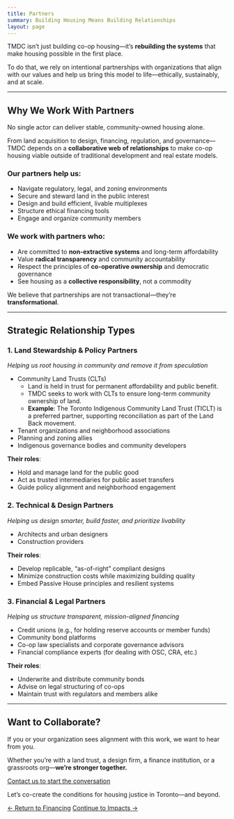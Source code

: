```yaml
---
title: Partners
summary: Building Housing Means Building Relationships
layout: page
---
```


TMDC isn’t just building co-op housing—it’s **rebuilding the systems** that make housing possible in the first place.

To do that, we rely on intentional partnerships with organizations that align with our values and help us bring this model to life—ethically, sustainably, and at scale.

---

## Why We Work With Partners

No single actor can deliver stable, community-owned housing alone.

From land acquisition to design, financing, regulation, and governance—TMDC depends on a **collaborative web of relationships** to make co-op housing viable outside of traditional development and real estate models.

### Our partners help us:

- Navigate regulatory, legal, and zoning environments
- Secure and steward land in the public interest
- Design and build efficient, livable multiplexes
- Structure ethical financing tools
- Engage and organize community members

### We work with partners who:

- Are committed to **non-extractive systems** and long-term affordability
- Value **radical transparency** and community accountability
- Respect the principles of **co-operative ownership** and democratic governance
- See housing as a **collective responsibility**, not a commodity

We believe that partnerships are not transactional—they’re **transformational**.

---

## Strategic Relationship Types

### 1. Land Stewardship & Policy Partners

_Helping us root housing in community and remove it from speculation_

- Community Land Trusts (CLTs)
  - Land is held in trust for permanent affordability and public benefit.
  - TMDC seeks to work with CLTs to ensure long-term community ownership of land.
  - **Example**: The Toronto Indigenous Community Land Trust (TICLT) is a preferred partner, supporting reconciliation as part of the Land Back movement.
- Tenant organizations and neighborhood associations
- Planning and zoning allies
- Indigenous governance bodies and community developers

**Their roles**:

- Hold and manage land for the public good
- Act as trusted intermediaries for public asset transfers
- Guide policy alignment and neighborhood engagement

### 2. Technical & Design Partners

_Helping us design smarter, build faster, and prioritize livability_

- Architects and urban designers
- Construction providers

**Their roles**:

- Develop replicable, “as-of-right” compliant designs
- Minimize construction costs while maximizing building quality
- Embed Passive House principles and resilient systems

### 3. Financial & Legal Partners

_Helping us structure transparent, mission-aligned financing_

- Credit unions (e.g., for holding reserve accounts or member funds)
- Community bond platforms
- Co-op law specialists and corporate governance advisors
- Financial compliance experts (for dealing with OSC, CRA, etc.)

**Their roles**:

- Underwrite and distribute community bonds
- Advise on legal structuring of co-ops
- Maintain trust with regulators and members alike

---

## Want to Collaborate?

If you or your organization sees alignment with this work, we want to hear from you.

Whether you’re with a land trust, a design firm, a finance institution, or a grassroots org—**we’re stronger together.**

[Contact us to start the conversation](/contact)

Let’s co-create the conditions for housing justice in Toronto—and beyond.

<footer>
<div role="group">
    <a class="secondary" role="button" href="{{'initiative/financing' | relative_url }}">← Return to Financing</a>
    <a class="secondary" role="button" href="{{'initiative/impacts' | relative_url }}">Continue to Impacts →</a>
</div>
</footer>

